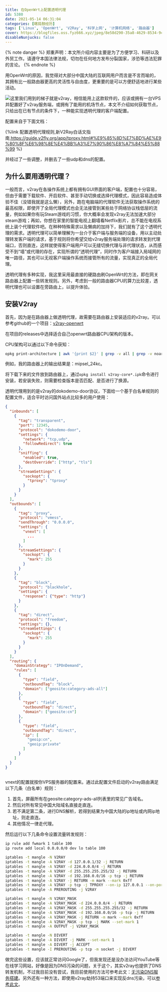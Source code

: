 ```yaml
---
title: 在OpenWrt上配置透明代理
id: 5380
date: 2021-05-14 06:31:04
categories: [瞎捣鼓经历]
tags: ['Linux', 'OpenWrt', 'V2Ray', '科学上网', '计算机网络', '路由器']
cover: https://blogfiles.oss.fyz666.xyz/jpeg/8e58d290-35a8-4629-8534-9c9effa089cb.jpeg
disableNunjucks: false
---
```


{% note danger %}
郑重声明：本文所介绍内容主要是为了方便学习、科研以及外贸工作。请遵守本国法律法规，切勿在任何地方发布分裂国家，涉恐等违法犯罪的言论。
{% endnote %}

用OpenWrt的原因，我觉得对大部分中国大陆的互联网用户而言是不言而喻的，其拥有比一般路由器更高的灵活性与自由度，更重要的是可以方便舒适地进行某些活动。

![](https://blogfiles.oss.fyz666.xyz/jpeg/8e58d290-35a8-4629-8534-9c9effa089cb.jpeg)这里我们用到的梯子就是v2ray，相信能用上这款软件的，应该或拥有一台VPS并配置好了v2ray服务端，或拥有了能用的机场节点，本文不介绍如何获取节点，只给出在已有节点的条件下，一种能实现透明代理的客户端配置。

配置来自于下面文档：

{%link 配置透明代理规则,新V2Ray白话文指南,https://guide.v2fly.org/app/tproxy.html#%E9%85%8D%E7%BD%AE%E9%80%8F%E6%98%8E%E4%BB%A3%E7%90%86%E8%A7%84%E5%88%99 %}

并经过了一些调整，并删去了一些udp和dns的配置。


## 为什么要用透明代理？


一般而言，v2ray在各操作系统上都有拥有GUI界面的客户端，配置也十分容易，但由于需要下载软件、开启软件、甚至手动切换或选择代理模式，因此容易造成体验不佳（没错我就是这么懒），另外，跑在电脑端的代理软件无法获取操作系统的最高权限，即使开了全局代理模式也会无法接管到某些处于网络协议栈低层的流量，例如如果你有玩Steam游戏的习惯，你大概率会发现v2ray无法加速大部分steam游戏；再如，你想在家里的智能电视上翻墙看Netflix影片，总不能在电视系统上装个代理软件吧。在种种特殊需求以及懒病的加持下，我们就有了这个透明代理的需求。透明代理可以简单理解为一台介于客户端与服务端的设备，用以主动处理转发客户端的请求，基于规则将你希望交给v2ray服务端处理的请求转发到代理端口，否则直连，这样就使得客户端用户可以无缝切换代理与非代理状态，从而感受不到“墙”或代理的存在，实现所谓的“透明代理”，同时作为客户端接入局域网的唯一路径，其也可以无视客户端操作系统而接管所有的流量，实现真正的全局代理。


透明代理有多种实现，我这里采用最直接的硬路由刷OpenWrt的方法，即在网关路由器上配置一些转发规则。另外，考虑到一般的路由器CPU的算力比较差，透明代理也可以设置在旁路由上，以提升体验。


## 安装V2ray


首先，因为是在路由器上做透明代理，故需要在路由器上安装适应的v2ray。可以参考github的一个项目：[v2ray-openwrt](https://github.com/kuoruan/openwrt-v2ray)


在项目的releases中选择适合自己openwrt路由器CPU架构的版本。


CPU架构可以通过以下命令获知：



```bash
opkg print-architecture | awk '{print $2}' | grep -v all | grep -v noarch
```

例如，我的路由器上的输出结果是：mipsel_24kc。


将下载下来的文件放到路由器上，通过`opkg install v2ray-core*.ipk`命令进行安装，若安装失败，则需要检查版本是否匹配、是否进行了换源。


透明代理用到的是v2ray的dokodemo-door协议，下面给一个基于白名单规则的配置文件，适合平时访问国外站点比较多的用户使用：



```json
{
  "inbounds": [
    {
      "tag": "transparent",
      "port": 12345,
      "protocol": "dokodemo-door",
      "settings": {
        "network": "tcp,udp",
        "followRedirect": true
      },
      "sniffing": {
        "enabled": true,
        "destOverride": ["http", "tls"]
      },
      "streamSettings": {
        "sockopt": {
          "tproxy": "tproxy"
        }
      }
    }
  ],
  "outbounds": [
    { 
      "tag": "proxy",
      "protocol": "vmess",
      "sendThrough": "0.0.0.0",
      "settings": {
        "vnext": [
          ...
        ]
      },
      "streamSettings": {
        "sockopt": {
          "mark": 255
        }
      }
    },
    {
      "tag": "block",
      "protocol": "blackhole",
      "settings": {
        "response": {"type": "http"}
      }
    },
    {
      "tag": "direct",
      "protocol": "freedom",
      "settings": {},
      "streamSettings": {
        "sockopt": {
          "mark": 255
        }
      }
    }
  ],
  "routing": {
    "domainStrategy": "IPOnDemand",
    "rules": [
      {
        "type": "field",
        "outboundTag": "block",
        "domain": ["geosite:category-ads-all"]
      },
      {
        "type": "field",
        "outboundTag": "direct",
        "domain": ["geosite:cn"]
      },
      {
        "type": "field",
        "outboundTag": "direct",
        "ip": [
          "geoip:cn",
          "geoip:private"
        ]
      }
    ]
  }
}
﻿
```

vnext的配置就按你VPS服务器的配置来。通过此配置文件启动的v2ray路由满足以下几条（白名单）规则：


1. 首先，屏蔽所有在geosite:category-ads-all列表里的常见广告域名。
2. 然后对所有常见中国大陆域名直接走直连。
3. 若不满足第二条，进行DNS解析，若得到结果为中国大陆的ip地址或内网ip地址，则走直连。
4. 其他情况一律走代理。

然后运行以下几条命令设置流量转发规则：



```bash
ip rule add fwmark 1 table 100
ip route add local 0.0.0.0/0 dev lo table 100

iptables -t mangle -N V2RAY
iptables -t mangle -A V2RAY -d 127.0.0.1/32 -j RETURN
iptables -t mangle -A V2RAY -d 224.0.0.0/4 -j RETURN
iptables -t mangle -A V2RAY -d 255.255.255.255/32 -j RETURN
iptables -t mangle -A V2RAY -d 192.168.0.0/16 -p tcp -j RETURN
iptables -t mangle -A V2RAY -j RETURN -m mark --mark 0xff
iptables -t mangle -A V2RAY -p tcp -j TPROXY --on-ip 127.0.0.1 --on-port 12345 --tproxy-mark 1
iptables -t mangle -A PREROUTING -j V2RAY

iptables -t mangle -N V2RAY_MASK
iptables -t mangle -A V2RAY_MASK -d 224.0.0.0/4 -j RETURN
iptables -t mangle -A V2RAY_MASK -d 255.255.255.255/32 -j RETURN
iptables -t mangle -A V2RAY_MASK -d 192.168.0.0/16 -p tcp -j RETURN
iptables -t mangle -A V2RAY_MASK -j RETURN -m mark --mark 0xff
iptables -t mangle -A V2RAY_MASK -p tcp -j MARK --set-mark 1
iptables -t mangle -A OUTPUT -j V2RAY_MASK

iptables -t mangle -N DIVERT
iptables -t mangle -A DIVERT -j MARK --set-mark 1
iptables -t mangle -A DIVERT -j ACCEPT
iptables -t mangle -I PREROUTING -p tcp -m socket -j DIVERT
```

做完这些设置，应该就正常访问Google了，但我发现还是没办法访问YouTube等在线学习网站，好像是因为DNS污染的问题，关于这个，其实v2ray也提供了DNS转发机制，不过我目前没有尝试，我目前使用的方法可参考此文：[无污染DNS服务搭建](/blog/5447/)。另外还有一种方法，即使用v2ray劫持53端口来实现反dns污染，可以[参考此文](https://guide.v2fly.org/app/tproxy.html#%E9%85%8D%E7%BD%AE%E9%80%8F%E6%98%8E%E4%BB%A3%E7%90%86%E8%A7%84%E5%88%99)。
